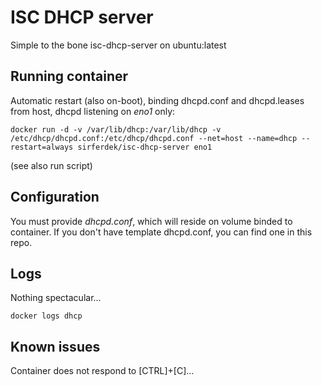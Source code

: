 # ISC DHCP server
Simple to the bone isc-dhcp-server on ubuntu:latest

Running container
-----------------

Automatic restart (also on-boot), binding dhcpd.conf and dhcpd.leases from host, dhcpd listening on *eno1* only:

```
docker run -d -v /var/lib/dhcp:/var/lib/dhcp -v /etc/dhcp/dhcpd.conf:/etc/dhcp/dhcpd.conf --net=host --name=dhcp --restart=always sirferdek/isc-dhcp-server eno1
```
(see also run script)

Configuration
-------------

You must provide _dhcpd.conf_, which will reside on volume binded to container. If you don't have template dhcpd.conf, you can find one in this repo.

Logs
----

Nothing spectacular...

```
docker logs dhcp
```

Known issues
------------

Container does not respond to [CTRL]+[C]...
